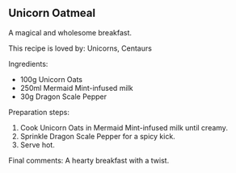 ## Unicorn Oatmeal

A magical and wholesome breakfast.

This recipe is loved by: Unicorns, Centaurs

Ingredients:

* 100g Unicorn Oats
* 250ml Mermaid Mint-infused milk
* 30g Dragon Scale Pepper

Preparation steps:

1. Cook Unicorn Oats in Mermaid Mint-infused milk until creamy.
2. Sprinkle Dragon Scale Pepper for a spicy kick.
3. Serve hot.

Final comments: A hearty breakfast with a twist.

